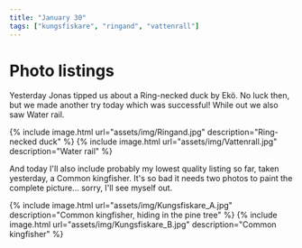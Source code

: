 ```yaml
---
title: "January 30"
tags: ["kungsfiskare", "ringand", "vattenrall"]
---
```

# Photo listings
Yesterday Jonas tipped us about a Ring-necked duck by Ekö. No luck then, but
we made another try today which was successful! While out we also saw Water
rail.

{% include image.html url="assets/img/Ringand.jpg" description="Ring-necked duck" %}
{% include image.html url="assets/img/Vattenrall.jpg" description="Water rail" %}


And today I'll also include probably my lowest quality listing so far, taken
yesterday, a Common kingfisher. It's so bad it needs two photos to paint the
complete picture... sorry, I'll see myself out.

{% include image.html url="assets/img/Kungsfiskare_A.jpg" description="Common kingfisher, hiding in the pine tree" %}
{% include image.html url="assets/img/Kungsfiskare_B.jpg" description="Common kingfisher" %}
